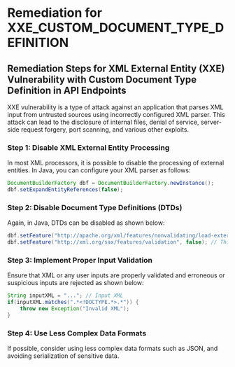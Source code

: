 # Remediation for XXE_CUSTOM_DOCUMENT_TYPE_DEFINITION

## Remediation Steps for XML External Entity (XXE) Vulnerability with Custom Document Type Definition in API Endpoints

XXE vulnerability is a type of attack against an application that parses XML input from untrusted sources using incorrectly configured XML parser. This attack can lead to the disclosure of internal files, denial of service, server-side request forgery, port scanning, and various other exploits.

### Step 1: Disable XML External Entity Processing

In most XML processors, it is possible to disable the processing of external entities. In Java, you can configure your XML parser as follows:

```java
DocumentBuilderFactory dbf = DocumentBuilderFactory.newInstance();
dbf.setExpandEntityReferences(false);
```

### Step 2: Disable Document Type Definitions (DTDs)

Again, in Java, DTDs can be disabled as shown below:

```java
dbf.setFeature("http://apache.org/xml/features/nonvalidating/load-external-dtd", false); // This disables external DTDs as well
dbf.setFeature("http://xml.org/sax/features/validation", false); // This disables DTDs entirely
```

### Step 3: Implement Proper Input Validation

Ensure that XML or any user inputs are properly validated and erroneous or suspicious inputs are rejected as shown below:

```java
String inputXML = "..."; // Input XML
if(inputXML.matches(".*<!DOCTYPE.*>.*")) {
    throw new Exception("Invalid XML");
}
```

### Step 4: Use Less Complex Data Formats

If possible, consider using less complex data formats such as JSON, and avoiding serialization of sensitive data.